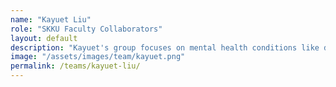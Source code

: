 ```yaml
---
name: "Kayuet Liu"
role: "SKKU Faculty Collaborators"
layout: default
description: "Kayuet's group focuses on mental health conditions like depression and anxiety disorders, and their link to aphantasia, using large cohort data analysis."
image: "/assets/images/team/kayuet.png"
permalink: /teams/kayuet-liu/
---
```

